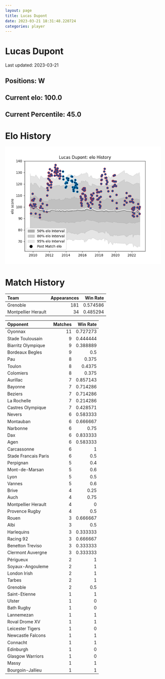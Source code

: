 ```yaml
---  
layout: page  
title: Lucas Dupont  
date: 2023-03-21 18:31:48.220724  
categories: player  
---
```

# Lucas Dupont


Last updated: 2023-03-21
## Positions: W

## Current elo: 100.0

## Current Percentile: 45.0

# Elo History


![elo history](history_LucasDupont.png)
# Match History


| Team                |   Appearances |   Win Rate |
|:--------------------|--------------:|-----------:|
| Grenoble            |           181 |   0.574586 |
| Montpellier Herault |            34 |   0.485294 |

| Opponent             |   Matches |   Win Rate |
|:---------------------|----------:|-----------:|
| Oyonnax              |        11 |   0.727273 |
| Stade Toulousain     |         9 |   0.444444 |
| Biarritz Olympique   |         9 |   0.388889 |
| Bordeaux Begles      |         9 |   0.5      |
| Pau                  |         8 |   0.375    |
| Toulon               |         8 |   0.4375   |
| Colomiers            |         8 |   0.375    |
| Aurillac             |         7 |   0.857143 |
| Bayonne              |         7 |   0.714286 |
| Beziers              |         7 |   0.714286 |
| La Rochelle          |         7 |   0.214286 |
| Castres Olympique    |         7 |   0.428571 |
| Nevers               |         6 |   0.583333 |
| Montauban            |         6 |   0.666667 |
| Narbonne             |         6 |   0.75     |
| Dax                  |         6 |   0.833333 |
| Agen                 |         6 |   0.583333 |
| Carcassonne          |         6 |   1        |
| Stade Francais Paris |         6 |   0.5      |
| Perpignan            |         5 |   0.4      |
| Mont-de-Marsan       |         5 |   0.6      |
| Lyon                 |         5 |   0.5      |
| Vannes               |         5 |   0.6      |
| Brive                |         4 |   0.25     |
| Auch                 |         4 |   0.75     |
| Montpellier Herault  |         4 |   0        |
| Provence Rugby       |         4 |   0.5      |
| Rouen                |         3 |   0.666667 |
| Albi                 |         3 |   0.5      |
| Harlequins           |         3 |   0.333333 |
| Racing 92            |         3 |   0.666667 |
| Benetton Treviso     |         3 |   0.333333 |
| Clermont Auvergne    |         3 |   0.333333 |
| Périgueux            |         2 |   1        |
| Soyaux-Angouleme     |         2 |   1        |
| London Irish         |         2 |   1        |
| Tarbes               |         2 |   1        |
| Grenoble             |         2 |   0.5      |
| Saint-Etienne        |         1 |   1        |
| Ulster               |         1 |   0        |
| Bath Rugby           |         1 |   0        |
| Lannemezan           |         1 |   1        |
| Roval Drome XV       |         1 |   1        |
| Leicester Tigers     |         1 |   0        |
| Newcastle Falcons    |         1 |   1        |
| Connacht             |         1 |   1        |
| Edinburgh            |         1 |   0        |
| Glasgow Warriors     |         1 |   0        |
| Massy                |         1 |   1        |
| Bourgoin-Jallieu     |         1 |   1        |